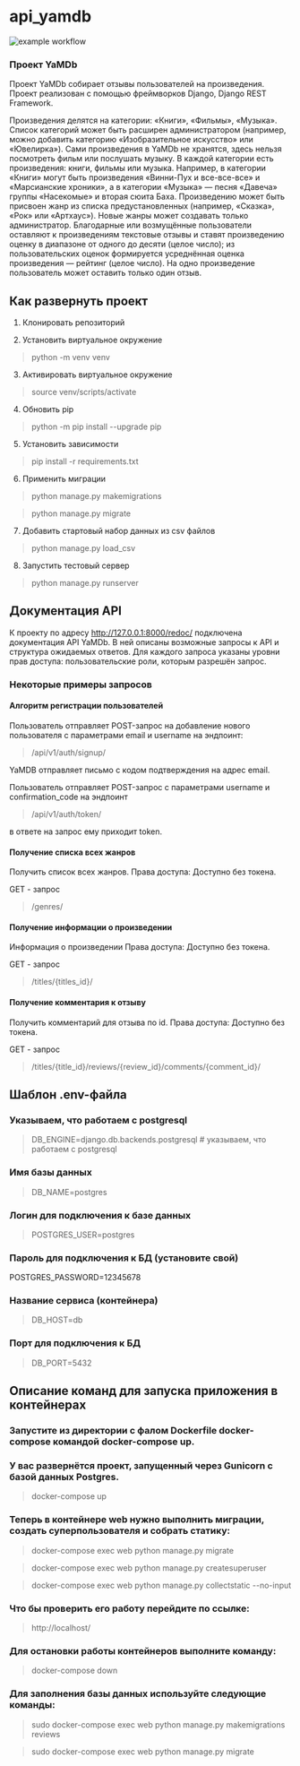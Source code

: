 # api_yamdb

![example workflow](https://github.com/Aleksey-shipkov/yamdb_final/actions/workflows/yamdb_workflow.yml/badge.svg)

### Проект YaMDb


Проект YaMDb собирает отзывы пользователей на произведения. Проект реализован с помощью фреймворков Django, Django REST Framework.

Произведения делятся на категории: «Книги», «Фильмы», «Музыка». Список категорий может быть расширен администратором (например, можно добавить категорию «Изобразительное искусство» или «Ювелирка»).
Сами произведения в YaMDb не хранятся, здесь нельзя посмотреть фильм или послушать музыку. В каждой категории есть произведения: книги, фильмы или музыка. Например, в категории «Книги» могут быть произведения «Винни-Пух и все-все-все» и «Марсианские хроники», а в категории «Музыка» — песня «Давеча» группы «Насекомые» и вторая сюита Баха.
Произведению может быть присвоен жанр из списка предустановленных (например, «Сказка», «Рок» или «Артхаус»). Новые жанры может создавать только администратор.
Благодарные или возмущённые пользователи оставляют к произведениям текстовые отзывы и ставят произведению оценку в диапазоне от одного до десяти (целое число); из пользовательских оценок формируется усреднённая оценка произведения — рейтинг (целое число). На одно произведение пользователь может оставить только один отзыв.

## Как развернуть проект

1. Клонировать репозиторий

2. Установить виртуальное окружение

> python -m venv venv

3. Активировать виртуальное окружение

> source venv/scripts/activate

4. Обновить pip

> python -m pip install --upgrade pip

5. Установить зависимости

> pip install -r requirements.txt

6. Применить миграции

> python manage.py makemigrations

> python manage.py migrate

7. Добавить стартовый набор данных из csv файлов

> python manage.py load_csv

8. Запустить тестовый сервер

> python manage.py runserver

## Документация API

К проекту по адресу http://127.0.0.1:8000/redoc/ подключена документация API YaMDb. В ней описаны возможные запросы к API и структура ожидаемых ответов. Для каждого запроса указаны уровни прав доступа: пользовательские роли, которым разрешён запрос.

### Некоторые примеры запросов

#### Алгоритм регистрации пользователей

Пользователь отправляет POST-запрос на добавление нового пользователя с параметрами email и username на эндпоинт:

> /api/v1/auth/signup/

YaMDB отправляет письмо с кодом подтверждения на адрес email.

Пользователь отправляет POST-запрос с параметрами username и confirmation_code на эндпоинт

> /api/v1/auth/token/

в ответе на запрос ему приходит token.

#### Получение списка всех жанров

Получить список всех жанров.
Права доступа: Доступно без токена.

GET - запрос

> /genres/

#### Получение информации о произведении

Информация о произведении
Права доступа: Доступно без токена.


GET - запрос

> /titles/{titles_id}/


#### Получение комментария к отзыву

Получить комментарий для отзыва по id.
Права доступа: Доступно без токена.



GET - запрос

> /titles/{title_id}/reviews/{review_id}/comments/{comment_id}/

## Шаблон .env-файла

### Указываем, что работаем с postgresql
> DB_ENGINE=django.db.backends.postgresql # указываем, что работаем с postgresql

### Имя базы данных
> DB_NAME=postgres

### Логин для подключения к базе данных
> POSTGRES_USER=postgres

### Пароль для подключения к БД (установите свой)
POSTGRES_PASSWORD=12345678

### Название сервиса (контейнера)
> DB_HOST=db

### Порт для подключения к БД 
> DB_PORT=5432

## Описание команд для запуска приложения в контейнерах

### Запустите из директории с фалом Dockerfile docker-compose командой docker-compose up. 
### У вас развернётся проект, запущенный через Gunicorn с базой данных Postgres.
> docker-compose up

### Теперь в контейнере web нужно выполнить миграции, создать суперпользователя и собрать статику:
> docker-compose exec web python manage.py migrate

> docker-compose exec web python manage.py createsuperuser

> docker-compose exec web python manage.py collectstatic --no-input 

### Что бы проверить его работу перейдите по ссылке:
> http://localhost/

### Для остановки работы контейнеров выполните команду:
> docker-compose down

### Для заполнения базы данных используйте следующие команды:
> sudo docker-compose exec web python manage.py makemigrations reviews 

> sudo docker-compose exec web python manage.py migrate
